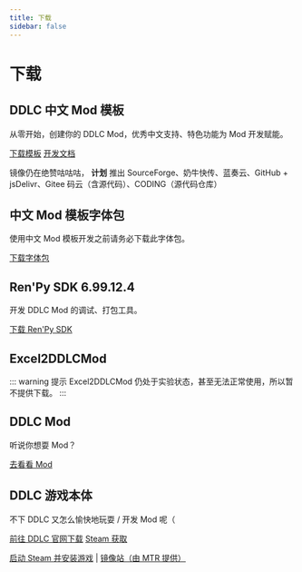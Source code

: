 ```yaml
---
title: 下载
sidebar: false
---
```


# 下载

## DDLC 中文 Mod 模板
从零开始，创建你的 DDLC Mod，优秀中文支持、特色功能为 Mod 开发赋能。

<a href="https://github.com/imgradeone/DDLCModTemplate-Chinese/releases/latest"><a-button type="primary" size="large" shape="round" icon="download">下载模板</a-button></a> <a href="/moddev/"><a-button type="link" icon="code" size="large" shape="round">开发文档</a-button></a>

镜像仍在绝赞咕咕咕， **计划** 推出 SourceForge、奶牛快传、蓝奏云、GitHub + jsDelivr、Gitee 码云（含源代码）、CODING（源代码仓库）

## 中文 Mod 模板字体包

使用中文 Mod 模板开发之前请务必下载此字体包。

<a href="/moddev/fontdl.html"><a-button type="primary" size="large" shape="round" icon="download">下载字体包</a-button></a>

## Ren'Py SDK 6.99.12.4

开发 DDLC Mod 的调试、打包工具。

<a href="https://www.renpy.org/release/6.99.12"><a-button type="primary" size="large" shape="round" icon="download">下载 Ren'Py SDK</a-button></a>


## Excel2DDLCMod

::: warning 提示
Excel2DDLCMod 仍处于实验状态，甚至无法正常使用，所以暂不提供下载。
:::

## DDLC Mod

听说你想耍 Mod？

<a href="/mods/"><a-button type="primary" size="large" shape="round" icon="right" ghost>去看看 Mod</a-button></a>

## DDLC 游戏本体

不下 DDLC 又怎么愉快地玩耍 / 开发 Mod 呢（

<a href="https://ddlc.moe"><a-button type="primary" size="large" shape="round" icon="download">前往 DDLC 官网下载</a-button></a> <a href="https://store.steampowered.com/app/698780/"><a-button icon="right" size="large" shape="round">Steam 获取</a-button></a>

[启动 Steam 并安装游戏](steam://install/698780) | [镜像站（由 MTR 提供）](https://mirrors.ddlc.tech/)